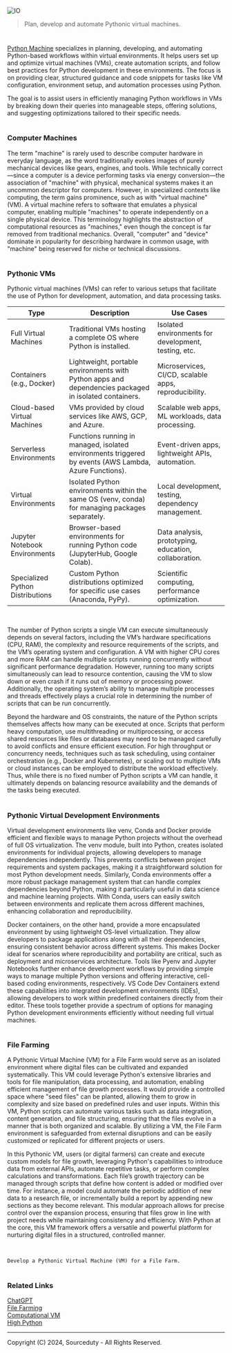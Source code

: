 ![IO](https://github.com/user-attachments/assets/a3c9ea10-763f-4559-a888-282f31ec6ad5)

> Plan, develop and automate Pythonic virtual machines.

#

[Python Machine](https://chatgpt.com/g/g-0KR2vkaU9-python-machine) specializes in planning, developing, and automating Python-based workflows within virtual environments. It helps users set up and optimize virtual machines (VMs), create automation scripts, and follow best practices for Python development in these environments. The focus is on providing clear, structured guidance and code snippets for tasks like VM configuration, environment setup, and automation processes using Python.

The goal is to assist users in efficiently managing Python workflows in VMs by breaking down their queries into manageable steps, offering solutions, and suggesting optimizations tailored to their specific needs.

#
### Computer Machines

The term "machine" is rarely used to describe computer hardware in everyday language, as the word traditionally evokes images of purely mechanical devices like gears, engines, and tools. While technically correct—since a computer is a device performing tasks via energy conversion—the association of "machine" with physical, mechanical systems makes it an uncommon descriptor for computers. However, in specialized contexts like computing, the term gains prominence, such as with "virtual machine" (VM). A virtual machine refers to software that emulates a physical computer, enabling multiple "machines" to operate independently on a single physical device. This terminology highlights the abstraction of computational resources as "machines," even though the concept is far removed from traditional mechanics. Overall, "computer" and "device" dominate in popularity for describing hardware in common usage, with "machine" being reserved for niche or technical discussions.

#
### Pythonic VMs

Pythonic virtual machines (VMs) can refer to various setups that facilitate the use of Python for development, automation, and data processing tasks.

| Type                         | Description                                                                                          | Use Cases                                             |
|------------------------------|------------------------------------------------------------------------------------------------------|-------------------------------------------------------|
| Full Virtual Machines        | Traditional VMs hosting a complete OS where Python is installed.                                     | Isolated environments for development, testing, etc.  |
| Containers (e.g., Docker)    | Lightweight, portable environments with Python apps and dependencies packaged in isolated containers. | Microservices, CI/CD, scalable apps, reproducibility. |
| Cloud-based Virtual Machines | VMs provided by cloud services like AWS, GCP, and Azure.                                             | Scalable web apps, ML workloads, data processing.     |
| Serverless Environments      | Functions running in managed, isolated environments triggered by events (AWS Lambda, Azure Functions).| Event-driven apps, lightweight APIs, automation.      |
| Virtual Environments         | Isolated Python environments within the same OS (venv, conda) for managing packages separately.      | Local development, testing, dependency management.    |
| Jupyter Notebook Environments| Browser-based environments for running Python code (JupyterHub, Google Colab).                       | Data analysis, prototyping, education, collaboration. |
| Specialized Python Distributions | Custom Python distributions optimized for specific use cases (Anaconda, PyPy).                 | Scientific computing, performance optimization.       |

<br>

The number of Python scripts a single VM can execute simultaneously depends on several factors, including the VM’s hardware specifications (CPU, RAM), the complexity and resource requirements of the scripts, and the VM’s operating system and configuration. A VM with higher CPU cores and more RAM can handle multiple scripts running concurrently without significant performance degradation. However, running too many scripts simultaneously can lead to resource contention, causing the VM to slow down or even crash if it runs out of memory or processing power. Additionally, the operating system’s ability to manage multiple processes and threads effectively plays a crucial role in determining the number of scripts that can be run concurrently.

Beyond the hardware and OS constraints, the nature of the Python scripts themselves affects how many can be executed at once. Scripts that perform heavy computation, use multithreading or multiprocessing, or access shared resources like files or databases may need to be managed carefully to avoid conflicts and ensure efficient execution. For high throughput or concurrency needs, techniques such as task scheduling, using container orchestration (e.g., Docker and Kubernetes), or scaling out to multiple VMs or cloud instances can be employed to distribute the workload effectively. Thus, while there is no fixed number of Python scripts a VM can handle, it ultimately depends on balancing resource availability and the demands of the tasks being executed.

#
### Pythonic Virtual Development Environments

Virtual development environments like venv, Conda and Docker provide efficient and flexible ways to manage Python projects without the overhead of full OS virtualization. The venv module, built into Python, creates isolated environments for individual projects, allowing developers to manage dependencies independently. This prevents conflicts between project requirements and system packages, making it a straightforward solution for most Python development needs. Similarly, Conda environments offer a more robust package management system that can handle complex dependencies beyond Python, making it particularly useful in data science and machine learning projects. With Conda, users can easily switch between environments and replicate them across different machines, enhancing collaboration and reproducibility.

Docker containers, on the other hand, provide a more encapsulated environment by using lightweight OS-level virtualization. They allow developers to package applications along with all their dependencies, ensuring consistent behavior across different systems. This makes Docker ideal for scenarios where reproducibility and portability are critical, such as deployment and microservices architecture. Tools like Pyenv and Jupyter Notebooks further enhance development workflows by providing simple ways to manage multiple Python versions and offering interactive, cell-based coding environments, respectively. VS Code Dev Containers extend these capabilities into integrated development environments (IDEs), allowing developers to work within predefined containers directly from their editor. These tools together provide a spectrum of options for managing Python development environments efficiently without needing full virtual machines.

#
### File Farming

A Pythonic Virtual Machine (VM) for a File Farm would serve as an isolated environment where digital files can be cultivated and expanded systematically. This VM could leverage Python's extensive libraries and tools for file manipulation, data processing, and automation, enabling efficient management of file growth processes. It would provide a controlled space where "seed files" can be planted, allowing them to grow in complexity and size based on predefined rules and user inputs. Within this VM, Python scripts can automate various tasks such as data integration, content generation, and file structuring, ensuring that the files evolve in a manner that is both organized and scalable. By utilizing a VM, the File Farm environment is safeguarded from external disruptions and can be easily customized or replicated for different projects or users.

In this Pythonic VM, users (or digital farmers) can create and execute custom models for file growth, leveraging Python's capabilities to introduce data from external APIs, automate repetitive tasks, or perform complex calculations and transformations. Each file’s growth trajectory can be managed through scripts that define how content is added or modified over time. For instance, a model could automate the periodic addition of new data to a research file, or incrementally build a report by appending new sections as they become relevant. This modular approach allows for precise control over the expansion process, ensuring that files grow in line with project needs while maintaining consistency and efficiency. With Python at the core, this VM framework offers a versatile and powerful platform for nurturing digital files in a structured, controlled manner.

<br>

```
Develop a Pythonic Virtual Machine (VM) for a File Farm.
```

#
### Related Links

[ChatGPT](https://github.com/sourceduty/ChatGPT)
<br>
[File Farming](https://github.com/sourceduty/File_Farming)
<br>
[Computational VM](https://github.com/sourceduty/Computational_VM)
<br>
[High Python](https://github.com/sourceduty/High_Python)

***
Copyright (C) 2024, Sourceduty - All Rights Reserved.
